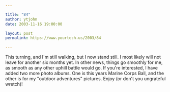 ```yaml
---

title: "84"
author: ytjohn
date: 2003-11-16 19:00:00

layout: post
permalink: https://www.yourtech.us/2003/84

---
```

This turning, and I'm still walking, but I now stand still.  I most likely will not leave for another six months yet.  In other news, things go smoothly for me, as smooth as any other uphill battle would go.  If you're interested, I have added two more photo albums.  One is this years Marine Corps Ball, and the other is for my "outdoor adventures" pictures.  Enjoy (or don't you ungrateful wretch)!
